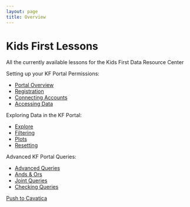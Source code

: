 ```yaml
---
layout: page
title: Overview
---
```


Kids First Lessons
==================

All the currently available lessons for the Kids First Data
Resource Center

Setting up your KF Portal Permissions:

  - [Portal Overview](Setting-up-your-KF-Portal-Permissions/KF_1_PortalOverview.md)
  - [Registration](Setting-up-your-KF-Portal-Permissions/KF_2_Registration.md)
  - [Connecting Accounts](Setting-up-your-KF-Portal-Permissions/KF_3_ConnectingAccounts.md)
  - [Accessing Data](Setting-up-your-KF-Portal-Permissions/KF_4_AccessingData.md)

Exploring Data in the KF Portal:

  - [Explore](Exploring-Data-in-the-KF-Portal/KF_5_Explore.md)
  - [Filtering](Exploring-Data-in-the-KF-Portal/KF_6_Filtering.md)
  - [Plots](Exploring-Data-in-the-KF-Portal/KF_7_Plots.md)
  - [Resetting](Exploring-Data-in-the-KF-Portal/KF_8_Resetting.md)

Advanced KF Portal Queries:

  - [Advanced Queries](Advanced-KF-Portal-Queries/KF_9_AdvancedQuery.md)
  - [Ands & Ors](Advanced-KF-Portal-Queries/KF_10_AndOr.md)
  - [Joint Queries](Advanced-KF-Portal-Queries/KF_11_JointQuery.md)
  - [Checking Queries](Advanced-KF-Portal-Queries/KF_12_CheckingQueries.md)

[Push to Cavatica](KF_7_PushToCavatica.md)
